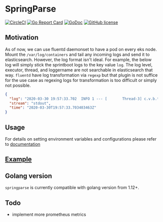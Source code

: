 # SpringParse
[![CircleCI](https://circleci.com/gh/hunkeelin/springparse.svg?style=shield)](https://circleci.com/gh/hunkeelin/springparse)
[![Go Report Card](https://goreportcard.com/badge/github.com/hunkeelin/springparse)](https://goreportcard.com/report/github.com/hunkeelin/springparse)
[![GoDoc](https://godoc.org/github.com/hunkeelin/springparse?status.svg)](https://godoc.org/github.com/hunkeelin/springparse)
[![GitHub license](https://img.shields.io/badge/license-MIT-blue.svg)](https://raw.githubusercontent.com/hunkeelin/springparse/master/LICENSE)


## Motivation
As of now, we can use fluentd daemonset to have a pod on every eks node. Mount the `/var/log/containers` and tail any incoming logs and send it to elasticsearch. However, the log format isn't ideal. For example, the below log will simply stick the sprintboot logs to the key value `log`. The log level, executor, thread, and loggername are not searchable in elasticsearch that way. `fluentd` have log transformation via `regexp` but that plugin is not suffice for the use case as regexing logs for transformation is too difficult or simply not possible. 
```json
{
  "log": "2020-03-30 19:57:33.702  INFO 1 --- [       Thread-3] c.v.b.t.fooWebhookEventConsumer      : FOOLOG",
  "stream": "stdout",
  "time": "2020-03-30T19:57:33.703403463Z"
}
```

## Usage
For details on setting environment variables and configurations please refer to [documentation](MANUAL.md)

## [Example](examples/main.go)

## Golang version

`springparse` is currently compatible with golang version from 1.12+.

## Todo
* implement more prometheus metrics
